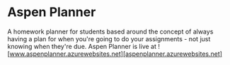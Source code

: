 # Aspen Planner
A homework planner for students based around the concept of always having a plan for when you're going to do your assignments - not just knowing when they're due. Aspen Planner is live at ![www.aspenplanner.azurewebsites.net][aspenplanner.azurewebsites.net]
